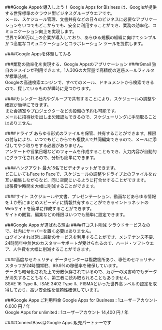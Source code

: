 ###Google Appsを導入しよう！
Google Apps for Bisiness は、Googleが提供する世界標準のクラウド型ビジネスグループウエアです。  
メール、スケジュール管理、文書共有などの日々のビジネスに必要なアプリケーションをいつでもどこからでも、安全に利用することができ、業務の効率化、コミュニケーション向上を実現します。  
世界で500万以上の企業が導入しており、あらゆる規模の組織に向けてシンプルかつ高度なコミュニケーションとコラボレーション ツールを提供します。

####Google Appsを体験してみる

###業務の効率化を実現する、Google Appsのアプリケーション
####Gmail
独自のドメインが利用できます。1人30Gの大容量で高精度の迷惑メールフィルタが標準装備。  
Googleの高速検索エンジンで、すべてのメール、ドキュメントから検索できるので、探しているものが瞬時に見つかります。

####カレンダー
社内やグループで共有することにより、スケジュールの調整や確認が簡単にできます。  
また会議室やプロジェクターなどの設備の予約も可能です。  
メールに招待状を出し出欠確認もできるので、スケジューリングに手間取ることはありません。

####ドライブ
あらゆる形式のファイルを保管、共有することができます。権限の付与により、いつでもどこからでも複数人で共同編集できるので、メールに添付してやり取りをする必要がありません。  
アンケートや営業日報などのフォームを作成することもでき、入力内容が自動的にグラフ化されるので、分析も簡単にできます。

####ハングアウト
最大15名でビデオチャットができます。  
どこにいてもFace to Faceで、スケジュールの調整やドライブ上のファイルをお互い編集しながらなど、同じ空間にいるように打合せすることができます。  
出張費や時間を大幅に削減することができます。

####サイト
スケジュールや文書、プレゼンテーション、動画などあらゆる情報を１か所にまとめスピーディに情報共有することができるイントラネットのWebサイトを簡単に作成することができます。  
サイトの閲覧、編集などの権限はいつでも簡単に設定できます。



###Google Apps が選ばれる理由
####ITコスト削減
クラウドサービスなので、社内にサーバーを置く必要はありません。  
ログインすれば常に最新のサービスを利用することができ、メンテナンス不要、24時間年中無休のカスタマーサポートが受けられるので、ハード・ソフトウエア、人件費を大幅に削減することができます。

####高度なセキュリティ
データセンターは複数箇所あり、専任のセキュリティスタッフが24時間常駐、99.9%の稼働率を確保しています。  
データも暗号化された上で分散保存されているので、万が一の災害時でもデータが消失することもなく、第三者に読み取られることもありません。  
SSAE 16 Type II、ISAE 3402 Type II、FISMAといった世界高レベルの認定を取得しており、高い安全性を信頼性確保しています。


###Google Apps ご利用料金
Google Apps for Business : 1ユーザーアカウント 6,000 円 / 年  
Google Apps for unlimited : 1ユーザーアカウント 14,400 円 / 年

####ConnectBassはGoogle Apps 販売パートナーです
